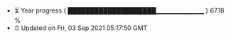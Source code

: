 - ⏳ Year progress { ████████████████████▁▁▁▁▁▁▁▁▁▁ } 67.18 %
- ⏰ Updated on Fri, 03 Sep 2021 05:17:50 GMT

